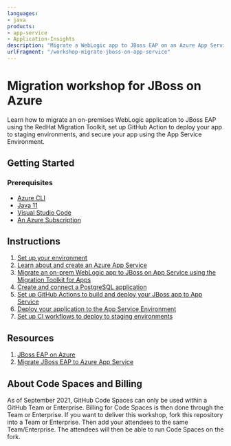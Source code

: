 ```yaml
---
languages: 
- java
products: 
- app-service
- Application-Insights
description: "Migrate a WebLogic app to JBoss EAP on an Azure App Service Environment"
urlFragment: "/workshop-migrate-jboss-on-app-service"
---
```


# Migration workshop for JBoss on Azure

Learn how to migrate an on-premises WebLogic application to JBoss EAP using the RedHat Migration Toolkit, set up GitHub Action to deploy your app to staging environments, and secure your app using the App Service Environment.

## Getting Started

### Prerequisites

- [Azure CLI](https://docs.microsoft.com/cli/azure/install-azure-cli)
- [Java 11](https://docs.microsoft.com/java/openjdk/download)
- [Visual Studio Code](https://code.visualstudio.com/)
- [An Azure Subscription](https://azure.microsoft.com/free/search/)

## Instructions

1. [Set up your environment](instructions/0-environment-setup.md)
1. [Learn about and create an Azure App Service](instructions/1-learn-about-app-service.md)
1. [Migrate an on-prem WebLogic app to JBoss on App Service using the Migration Toolkit for Apps](instructions/2-migrate-weblogic-to-jboss.md)
1. [Create and connect a PostgreSQL application](instructions/3-create-postgres-on-azure.md)
1. [Set up GitHub Actions to build and deploy your JBoss app to App Service](instructions/4-set-up-github-actions.md)
1. [Deploy your application to the App Service Environment](instructions/5-app-service-environment.md)
1. [Set up CI workflows to deploy to staging environments](instructions/6-deploy-to-staging-slots.md)

## Resources

1. [JBoss EAP on Azure](https://docs.microsoft.com/azure/developer/java/ee/jboss-on-azure)
2. [Migrate JBoss EAP to Azure App Service](https://docs.microsoft.com/azure/developer/java/migration/migrate-jboss-eap-to-jboss-eap-on-azure-app-service?toc=/azure/developer/java/ee/toc.json&bc=/azure/developer/breadcrumb/toc.json)

## About Code Spaces and Billing

As of September 2021, GitHub Code Spaces can only be used within a GitHub Team or Enterprise. Billing for Code Spaces is then done through the Team or Enterprise. If you want to deliver this workshop, fork this repository into a Team or Enterprise. Then add your attendees to the same Team/Enterprise. The attendees will then be able to run Code Spaces on the fork.
